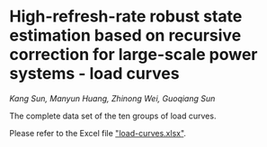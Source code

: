 # High-refresh-rate robust state estimation based on recursive correction for large-scale power systems - load curves

*Kang Sun, Manyun Huang, Zhinong Wei, Guoqiang Sun*

The complete data set of the ten groups of load curves.

Please refer to the Excel file ["load-curves.xlsx"](https://github.com/Kang-S/RCHSE-load-curves/blob/main/load-curves.xlsx).
